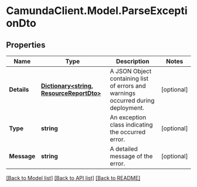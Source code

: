 # CamundaClient.Model.ParseExceptionDto
## Properties

Name | Type | Description | Notes
------------ | ------------- | ------------- | -------------
**Details** | [**Dictionary&lt;string, ResourceReportDto&gt;**](ResourceReportDto.md) | A JSON Object containing list of errors and warnings occurred during deployment. | [optional] 
**Type** | **string** | An exception class indicating the occurred error. | [optional] 
**Message** | **string** | A detailed message of the error. | [optional] 

[[Back to Model list]](../README.md#documentation-for-models) [[Back to API list]](../README.md#documentation-for-api-endpoints) [[Back to README]](../README.md)


